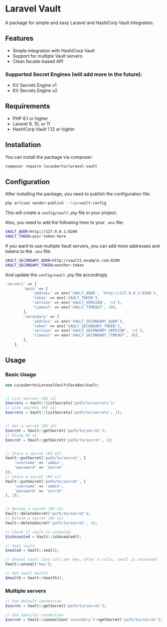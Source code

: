 # Laravel Vault

A package for simple and easy Laravel and HashiCorp Vault integration.

## Features

- Simple integration with HashiCorp Vault
- Support for multiple Vault servers
- Clean facade-based API

### Supported Secret Engines (will add more in the future):

- KV Secrets Engine v1
- KV Secrets Engine v2

## Requirements

- PHP 8.1 or higher
- Laravel 9, 10, or 11
- HashiCorp Vault 1.12 or higher

## Installation

You can install the package via composer:

```bash
composer require lucasberto/laravel-vault
```

## Configuration

After installing the package, you need to publish the configuration file:

```bash
php artisan vendor:publish --tag=vault-config
```

This will create a `config/vault.php` file in your project.

Also, you need to add the following lines to your `.env` file:

```bash
VAULT_ADDR=http://127.0.0.1:8200
VAULT_TOKEN=your-token-here
```

If you want to use multiple Vault servers, you can add more addresses and tokens to the `.env` file:

```bash
VAULT_SECONDARY_ADDR=http://vault2.example.com:8200
VAULT_SECONDARY_TOKEN=another-token
```

And update the `config/vault.php` file accordingly.

```php
'servers' => [
        'main' => [
            'address' => env('VAULT_ADDR', 'http://127.0.0.1:8200'),
            'token' => env('VAULT_TOKEN'),
            'version' => env('VAULT_VERSION', 'v1'),
            'timeout' => env('VAULT_TIMEOUT', 30),
        ],
        'secondary' => [
            'address' => env('VAULT_SECONDARY_ADDR'),
            'token' => env('VAULT_SECONDARY_TOKEN'),
            'version' => env('VAULT_SECONDARY_VERSION', 'v1'),
            'timeout' => env('VAULT_SECONDARY_TIMEOUT', 30),
        ],
    ],
```

## Usage

### Basic Usage

```php
use Lucasberto\LaravelVault\Facades\Vault;


// List secrets (KV v2)
$secrets = Vault::listSecrets('path/to/secrets');
// List secrets (KV v1)
$secrets = Vault::listSecrets('path/to/secrets', 1);


// Get a secret (KV v2)
$secret = Vault::getSecret('path/to/secret');
// Using KV v1
$secret = Vault::getSecret('path/to/secret', 1);


// Store a secret (KV v2)
Vault::putSecret('path/to/secret', [
    'username' => 'admin',
    'password' => 'secret'
]);
// Store a secret (KV v1)
Vault::putSecret('path/to/secret', [
    'username' => 'admin',
    'password' => 'secret'
], 1);


// Delete a secret (KV v2)
Vault::deleteSecret('path/to/secret');
// Delete a secret (KV v1)
Vault::deleteSecret('path/to/secret', 1);

// Check if vault is unsealed
$isUnsealed = Vault::isUnsealed();

// Seal vault
$sealed = Vault::seal();

// Unseal vault (one call per key, after n calls, vault is unsealed)
Vault::unseal('key');

// Get vault health
$health = Vault::health();
```

### Multiple servers

```php
// Use default connection
$secret = Vault::getSecret('path/to/secret');

// Use specific connection
$secret = Vault::connection('secondary')->getSecret('path/to/secret');
```
